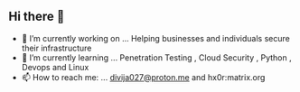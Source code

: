 ## Hi there 👋

- 🔭 I’m currently working on ... Helping businesses and individuals secure their infrastructure 
- 🌱 I’m currently learning ... Penetration Testing , Cloud Security , Python , Devops and Linux
- 📫 How to reach me: ... divija027@proton.me and hx0r:matrix.org

  
